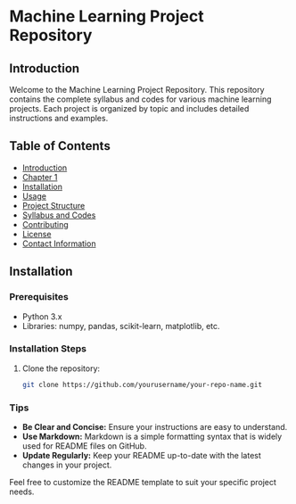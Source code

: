 # Machine Learning Project Repository

## Introduction
Welcome to the Machine Learning Project Repository. This repository contains the complete syllabus and codes for various machine learning projects. Each project is organized by topic and includes detailed instructions and examples.

## Table of Contents
- [Introduction](#Introduction)
- [Chapter 1](https://github.com/dippradhan2002/ML_CODES/tree/main/Chapter-1)
- [Installation](#installation)
- [Usage](#usage)
- [Project Structure](#project-structure)
- [Syllabus and Codes](#syllabus-and-codes)
- [Contributing](#contributing)
- [License](#license)
- [Contact Information](#contact-information)

## Installation

### Prerequisites
- Python 3.x
- Libraries: numpy, pandas, scikit-learn, matplotlib, etc.

### Installation Steps
1. Clone the repository:
   ```bash
   git clone https://github.com/yourusername/your-repo-name.git


### Tips
- **Be Clear and Concise:** Ensure your instructions are easy to understand.
- **Use Markdown:** Markdown is a simple formatting syntax that is widely used for README files on GitHub.
- **Update Regularly:** Keep your README up-to-date with the latest changes in your project.

Feel free to customize the README template to suit your specific project needs.

